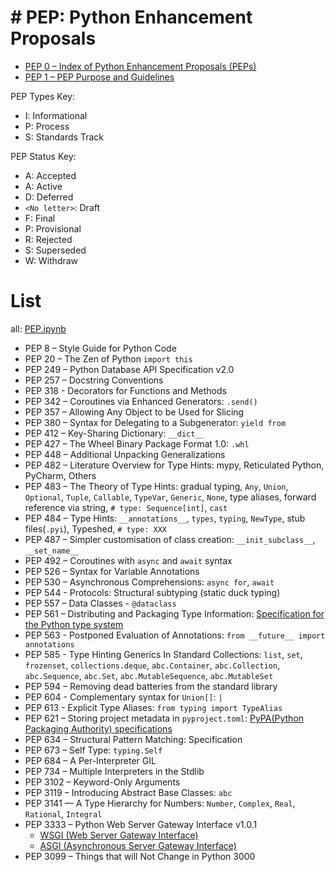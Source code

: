 # # PEP: Python Enhancement Proposals
* [PEP 0 – Index of Python Enhancement Proposals (PEPs)](https://peps.python.org/pep-0000/)
* [PEP 1 – PEP Purpose and Guidelines](https://peps.python.org/pep-0001)

PEP Types Key:
* I: Informational
* P: Process
* S: Standards Track

PEP Status Key:
* A: Accepted
* A: Active
* D: Deferred
* `<No letter>`: Draft
* F: Final
* P: Provisional
* R: Rejected
* S: Superseded
* W: Withdraw

# List
all: [PEP.ipynb](./PEP.ipynb)

- PEP 8 – Style Guide for Python Code
- PEP 20 – The Zen of Python `import this`
- PEP 249 – Python Database API Specification v2.0
- PEP 257 – Docstring Conventions
- PEP 318 - Decorators for Functions and Methods
- PEP 342 – Coroutines via Enhanced Generators: `.send()`
- PEP 357 – Allowing Any Object to be Used for Slicing
- PEP 380 – Syntax for Delegating to a Subgenerator: `yield from`
- PEP 412 – Key-Sharing Dictionary: `__dict__`
- PEP 427 – The Wheel Binary Package Format 1.0: `.whl`
- PEP 448 – Additional Unpacking Generalizations
- PEP 482 – Literature Overview for Type Hints: mypy, Reticulated Python, PyCharm, Others
- PEP 483 – The Theory of Type Hints: gradual typing, `Any`, `Union`, `Optional`, `Tuple`, `Callable`, `TypeVar`, `Generic`, `None`, type aliases, forward reference via string, `# type: Sequence[int]`, `cast`
- PEP 484 – Type Hints: `__annotations__`, `types`, `typing`, `NewType`, stub files(`.pyi`), Typeshed, `# type: XXX`
- PEP 487 – Simpler customisation of class creation: `__init_subclass__`, `__set_name__`
- PEP 492 – Coroutines with `async` and `await` syntax
- PEP 526 – Syntax for Variable Annotations
- PEP 530 – Asynchronous Comprehensions: `async for`, `await`
- PEP 544 - Protocols: Structural subtyping (static duck typing)
- PEP 557 – Data Classes - `@dataclass`
- PEP 561 – Distributing and Packaging Type Information: [Specification for the Python type system](https://typing.python.org/en/latest/spec/)
- PEP 563 - Postponed Evaluation of Annotations: `from __future__ import annotations`
- PEP 585 - Type Hinting Generics In Standard Collections: `list`, `set`, `frozenset`, `collections.deque`, `abc.Container`, `abc.Collection`, `abc.Sequence`, `abc.Set`, `abc.MutableSequence`, `abc.MutableSet`
- PEP 594 – Removing dead batteries from the standard library
- PEP 604 - Complementary syntax for `Union[]`: `|`
- PEP 613 - Explicit Type Aliases: `from typing import TypeAlias`
- PEP 621 – Storing project metadata in `pyproject.toml`: [PyPA(Python Packaging Authority) specifications](https://peps.python.org/pep-0621/)
- PEP 634 – Structural Pattern Matching: Specification
- PEP 673 – Self Type: `typing.Self`
- PEP 684 – A Per-Interpreter GIL
- PEP 734 – Multiple Interpreters in the Stdlib
- PEP 3102 – Keyword-Only Arguments
- PEP 3119 – Introducing Abstract Base Classes: `abc`
- PEP 3141 — A Type Hierarchy for Numbers: `Number`, `Complex`, `Real`, `Rational`, `Integral`
- PEP 3333 – Python Web Server Gateway Interface v1.0.1
  - [WSGI (Web Server Gateway Interface)](https://wsgi.readthedocs.io/)
  - [ASGI (Asynchronous Server Gateway Interface)](https://asgi.readthedocs.io/)
- PEP 3099 – Things that will Not Change in Python 3000
